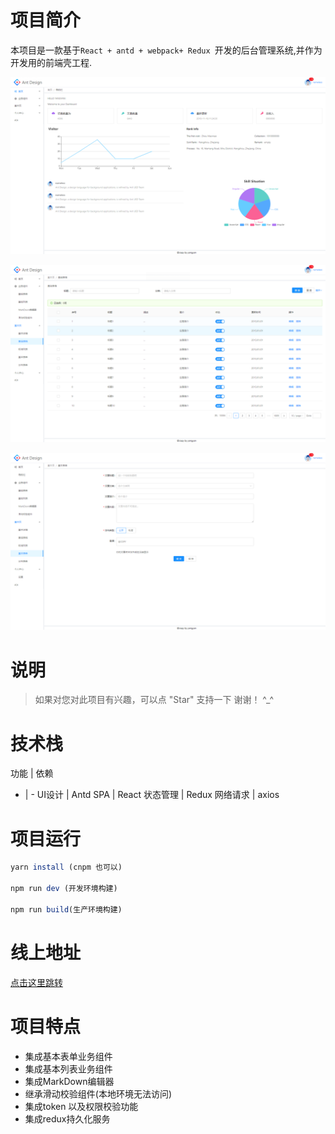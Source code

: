 # 项目简介
本项目是一款基于`React + antd + webpack+ Redux `开发的后台管理系统,并作为开发用的前端壳工程.

![](./images/_20200211231322.png)

![](./images/_20200211231439.png)

![](./images/_20200211231445.png)

# 说明
> 如果对您对此项目有兴趣，可以点 "Star" 支持一下 谢谢！ ^_^


# 技术栈

功能 | 依赖
- | - 
UI设计 | Antd
SPA | React
状态管理  | Redux 
网络请求 | axios 

# 项目运行

```js
yarn install (cnpm 也可以) 

npm run dev (开发环境构建)

npm run build(生产环境构建)
```

# 线上地址
[点击这里跳转]('https://www.zdxhyangyan.cn/example/frontend_react_admin/')

# 项目特点

- 集成基本表单业务组件
- 集成基本列表业务组件
- 集成MarkDown编辑器
- 继承滑动校验组件(本地环境无法访问)
- 集成token 以及权限校验功能
- 集成redux持久化服务
